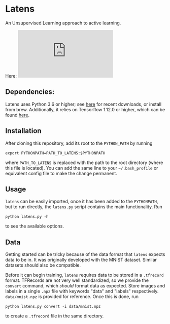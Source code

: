 # Latens

An Unsupervised Learning approach to active learning.

Here:
![Overview](https://github.com/bendkill/latens/blob/master/docs/query_selection.pdf "Overview")

## Dependencies:
Latens uses Python 3.6 or higher; see [here](https://www.python.org/downloads/)
for recent downloads, or install from brew. Additionally, it relies on
Tensorflow 1.12.0 or higher, which can be found
[here](https://www.tensorflow.org/install/pip).

## Installation

After cloning this repository, add its root to the `PYTHON_PATH` by running
```
export PYTHONPATH=PATH_TO_LATENS:$PYTHONPATH
```
where `PATH_TO_LATENS` is replaced with the path to the root directory (where
this file is located). You can add the same line to your `~/.bash_profile` or
equivalent config file to make the change permanent.

## Usage

`latens` can be easily imported, once it has been added to the `PYTHONPATH`, but
to run directly, the `latens.py` script contains the main functionality. Run
```
python latens.py -h
```
to see the available options.

## Data

Getting started can be tricky because of the data format that `latens` expects
data to be in. It was originally developed with the MNIST dataset. Similar
datasets should also be compatible.

Before it can begin training, `latens` requires data to be stored in a
`.tfrecord` format. TFRecords are not very well standardized, so we provide the
`convert` command, which *should* format data as expected. Store images and
labels in a single `.npz` file with keywords "data" and "labels"
respectively. `data/mnist.npz` is provided for reference. Once this is done, run
```
python latens.py convert -i data/mnist.npz
```
to create a `.tfrecord` file in the same directory.

